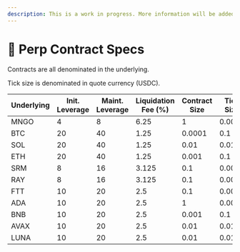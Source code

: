 ```yaml
---
description: This is a work in progress. More information will be added as they come.
---
```


# 🔮 Perp Contract Specs

Contracts are all denominated in the underlying.&#x20;

Tick size is denominated in quote currency (USDC).

| Underlying | Init. Leverage | Maint. Leverage | Liquidation Fee (%) | Contract Size | Tick Size |
| ---------- | -------------- | --------------- | ------------------- | ------------- | --------- |
| MNGO       | 4              | 8               | 6.25                | 1             | 0.0001    |
| BTC        | 20             | 40              | 1.25                | 0.0001        | 0.1       |
| SOL        | 20             | 40              | 1.25                | 0.01          | 0.01      |
| ETH        | 20             | 40              | 1.25                | 0.001         | 0.1       |
| SRM        | 8              | 16              | 3.125               | 0.1           | 0.001     |
| RAY        | 8              | 16              | 3.125               | 0.1           | 0.001     |
| FTT        | 10             | 20              | 2.5                 | 0.1           | 0.001     |
| ADA        | 10             | 20              | 2.5                 | 1             | 0.0001    |
| BNB        | 10             | 20              | 2.5                 | 0.001         | 0.1       |
| AVAX       | 10             | 20              | 2.5                 | 0.01          | 0.01      |
| LUNA       | 10             | 20              | 2.5                 | 0.01          | 0.01      |

